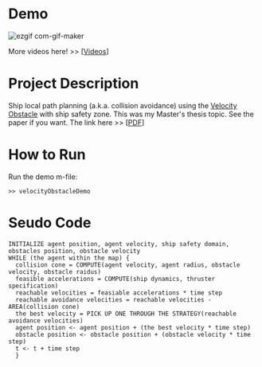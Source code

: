 # Demo
![ezgif com-gif-maker](https://user-images.githubusercontent.com/24229051/172056748-b35d3602-8a0a-4975-b665-816456b3db9a.gif)

More videos here! >> [[Videos](https://www.youtube.com/watch?v=UFRGuUviqhE&list=PLYNMvZ8JbO9YnUwum6Ky8nyXgP2XNNy-a)]

# Project Description
Ship local path planning (a.k.a. collision avoidance) using the [Velocity Obstacle](https://citeseerx.ist.psu.edu/viewdoc/download?doi=10.1.1.56.6352&rep=rep1&type=pdf) with ship safety zone. 
This was my Master's thesis topic. See the paper if you want. The link here >> [[PDF](http://inha.dcollection.net/public_resource/pdf/200000261477_20220606000607.pdf)]

# How to Run
Run the demo m-file:
```
>> velocityObstacleDemo
```

# Seudo Code
```
INITIALIZE agent position, agent velocity, ship safety domain, obstacles position, obstacle velocity
WHILE (the agent within the map) {
  collision cone = COMPUTE(agent velocity, agent radius, obstacle velocity, obstacle raidus)
  feasible accelerations = COMPUTE(ship dynamics, thruster specification)
  reachable velocities = feasiable accelerations * time step
  reachable avoidance velocities = reachable velocities - AREA(collision cone)
  the best velocity = PICK UP ONE THROUGH THE STRATEGY(reachable avoidance velocities)
  agent position <- agent position + (the best velocity * time step)
  obstacle position <- obstacle position + (obstacle velocity * time step)
  t <- t + time step
  }
```
